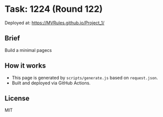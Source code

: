 # Task: 1224 (Round 122)

Deployed at: https://MVRules.github.io/Project_1/

## Brief
Build a minimal pagecs

## How it works
- This page is generated by `scripts/generate.js` based on `request.json`.
- Built and deployed via GitHub Actions.

## License
MIT
